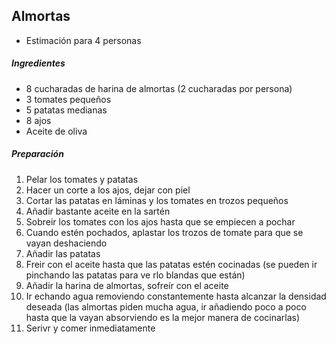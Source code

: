 ## Almortas

* Estimación para 4 personas

##### Ingredientes

* 8 cucharadas de harina de almortas (2 cucharadas por persona)
* 3 tomates pequeños
* 5 patatas medianas
* 8 ajos
* Aceite de oliva

##### Preparación

1. Pelar los tomates y patatas
2. Hacer un corte a los ajos, dejar con piel
3. Cortar las patatas en láminas y los tomates en trozos pequeños
4. Añadir bastante aceite en la sartén
5. Sobreir los tomates con los ajos hasta que se empiecen a pochar
6. Cuando estén pochados, aplastar los trozos de tomate para que se vayan deshaciendo
7. Añadir las patatas
8. Freir con el aceite hasta que las patatas estén cocinadas (se pueden ir pinchando las patatas para ve rlo blandas que están)
9. Añadir la harina de almortas, sofreír con el aceite
10. Ir echando agua removiendo constantemente hasta alcanzar la densidad deseada (las almortas piden mucha agua, ir añadiendo poco a poco hasta que la vayan absorviendo es la mejor manera de cocinarlas)
11. Serivr y comer inmediatamente